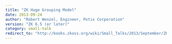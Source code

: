 ```yaml
---
title: "ZK Huge Grouping Model"
date: 2013-09-24
author: "Robert Wenzel, Engineer, Potix Corporation"
version: "ZK 6.5 (or later)"
category: small-talk
redirect_to: "http://books.zkoss.org/wiki/Small_Talks/2013/September/ZK_Huge_Grouping_Model"
---
```

